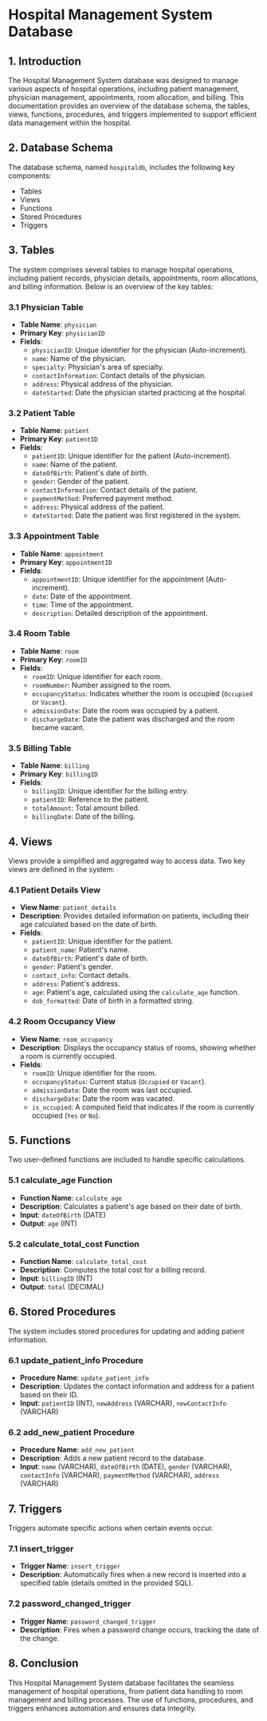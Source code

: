 
# Hospital Management System Database

## 1. **Introduction**
The Hospital Management System database was designed to manage various aspects of hospital operations, including patient management, physician management, appointments, room allocation, and billing. This documentation provides an overview of the database schema, the tables, views, functions, procedures, and triggers implemented to support efficient data management within the hospital.

## 2. **Database Schema**
The database schema, named `hospitaldb`, includes the following key components:
- Tables
- Views
- Functions
- Stored Procedures
- Triggers

## 3. **Tables**
The system comprises several tables to manage hospital operations, including patient records, physician details, appointments, room allocations, and billing information. Below is an overview of the key tables:

### 3.1 **Physician Table**
- **Table Name**: `physician`
- **Primary Key**: `physicianID`
- **Fields**:
  - `physicianID`: Unique identifier for the physician (Auto-increment).
  - `name`: Name of the physician.
  - `specialty`: Physician's area of specialty.
  - `contactInformation`: Contact details of the physician.
  - `address`: Physical address of the physician.
  - `dateStarted`: Date the physician started practicing at the hospital.

### 3.2 **Patient Table**
- **Table Name**: `patient`
- **Primary Key**: `patientID`
- **Fields**:
  - `patientID`: Unique identifier for the patient (Auto-increment).
  - `name`: Name of the patient.
  - `dateOfBirth`: Patient's date of birth.
  - `gender`: Gender of the patient.
  - `contactInformation`: Contact details of the patient.
  - `paymentMethod`: Preferred payment method.
  - `address`: Physical address of the patient.
  - `dateStarted`: Date the patient was first registered in the system.

### 3.3 **Appointment Table**
- **Table Name**: `appointment`
- **Primary Key**: `appointmentID`
- **Fields**:
  - `appointmentID`: Unique identifier for the appointment (Auto-increment).
  - `date`: Date of the appointment.
  - `time`: Time of the appointment.
  - `description`: Detailed description of the appointment.

### 3.4 **Room Table**
- **Table Name**: `room`
- **Primary Key**: `roomID`
- **Fields**:
  - `roomID`: Unique identifier for each room.
  - `roomNumber`: Number assigned to the room.
  - `occupancyStatus`: Indicates whether the room is occupied (`Occupied` or `Vacant`).
  - `admissionDate`: Date the room was occupied by a patient.
  - `dischargeDate`: Date the patient was discharged and the room became vacant.

### 3.5 **Billing Table**
- **Table Name**: `billing`
- **Primary Key**: `billingID`
- **Fields**:
  - `billingID`: Unique identifier for the billing entry.
  - `patientID`: Reference to the patient.
  - `totalAmount`: Total amount billed.
  - `billingDate`: Date of the billing.

## 4. **Views**
Views provide a simplified and aggregated way to access data. Two key views are defined in the system:

### 4.1 **Patient Details View**
- **View Name**: `patient_details`
- **Description**: Provides detailed information on patients, including their age calculated based on the date of birth.
- **Fields**:
  - `patientID`: Unique identifier for the patient.
  - `patient_name`: Patient's name.
  - `dateOfBirth`: Patient's date of birth.
  - `gender`: Patient's gender.
  - `contact_info`: Contact details.
  - `address`: Patient's address.
  - `age`: Patient's age, calculated using the `calculate_age` function.
  - `dob_formatted`: Date of birth in a formatted string.

### 4.2 **Room Occupancy View**
- **View Name**: `room_occupancy`
- **Description**: Displays the occupancy status of rooms, showing whether a room is currently occupied.
- **Fields**:
  - `roomID`: Unique identifier for the room.
  - `occupancyStatus`: Current status (`Occupied` or `Vacant`).
  - `admissionDate`: Date the room was last occupied.
  - `dischargeDate`: Date the room was vacated.
  - `is_occupied`: A computed field that indicates if the room is currently occupied (`Yes` or `No`).

## 5. **Functions**
Two user-defined functions are included to handle specific calculations.

### 5.1 **calculate_age Function**
- **Function Name**: `calculate_age`
- **Description**: Calculates a patient's age based on their date of birth.
- **Input**: `dateOfBirth` (DATE)
- **Output**: `age` (INT)

### 5.2 **calculate_total_cost Function**
- **Function Name**: `calculate_total_cost`
- **Description**: Computes the total cost for a billing record.
- **Input**: `billingID` (INT)
- **Output**: `total` (DECIMAL)

## 6. **Stored Procedures**
The system includes stored procedures for updating and adding patient information.

### 6.1 **update_patient_info Procedure**
- **Procedure Name**: `update_patient_info`
- **Description**: Updates the contact information and address for a patient based on their ID.
- **Input**: `patientID` (INT), `newAddress` (VARCHAR), `newContactInfo` (VARCHAR)

### 6.2 **add_new_patient Procedure**
- **Procedure Name**: `add_new_patient`
- **Description**: Adds a new patient record to the database.
- **Input**: `name` (VARCHAR), `dateOfBirth` (DATE), `gender` (VARCHAR), `contactInfo` (VARCHAR), `paymentMethod` (VARCHAR), `address` (VARCHAR)

## 7. **Triggers**
Triggers automate specific actions when certain events occur.

### 7.1 **insert_trigger**
- **Trigger Name**: `insert_trigger`
- **Description**: Automatically fires when a new record is inserted into a specified table (details omitted in the provided SQL).

### 7.2 **password_changed_trigger**
- **Trigger Name**: `password_changed_trigger`
- **Description**: Fires when a password change occurs, tracking the date of the change.

## 8. **Conclusion**
This Hospital Management System database facilitates the seamless management of hospital operations, from patient data handling to room management and billing processes. The use of functions, procedures, and triggers enhances automation and ensures data integrity.

